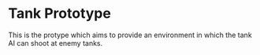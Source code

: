 # Tank Prototype

This is the protype which aims to provide an environment in which the tank AI can shoot at enemy tanks.